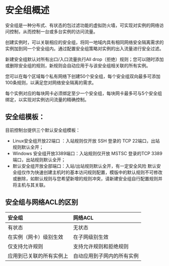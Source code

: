 # 安全组概述
安全组是一种分布式、有状态的包过滤功能的虚拟防火墙，可实现对实例的网络访问控制，从而控制一台或多台实例的访问流量。

创建实例时，可以关联相应的安全组，将同一地域内具有相同网络安全隔离需求的实例加到同一个安全组内。通过配置安全组策略对实例的出入流量进行安全过滤。

新建安全组默认对所有出口/入口流量执行All drop（拒绝）规则；您可以随时添加或删除安全组的规则，新规则会自动应用于与该安全组相关联的所有实例。

您可以在每个区域每个私有网络下创建50个安全组，每个安全组双向最多可添加100条规则，以满足您对网络安全隔离的需求。

每个实例对应的每块网卡必须绑定至少一个安全组，每块网卡最多可与5个安全组绑定，以实现对实例访问流量的精确控制。
 
## 安全组模板：
目前控制台提供三个默认安全组模板：
* Linux安全组开放22端口 ：入站规则仅开放 SSH 登录的 TCP 22端口，出站规则默认全开；
* Windows 安全组开放3389端口：入站规则仅开放 MSTSC 登录的TCP 3389端口，出站规则默认全开；
* 默认安全组开放全部端口：入站/出站规则默认全开，有一定安全风险
默认安全组仅作为快速创建主机时的基本访问规则配置，模版中的默认规则不可修改或删除，如默认规则与您希望新增的规则冲突，请新建安全组自行配置规则并将主机与其关联。

## 安全组与网络ACL的区别

|   **安全组**  |  **网络ACL**   |
| :--- | :--- |
|  有状态   |  无状态   |
|  在实例（网卡）级别生效   |  在子网级别生效   |
|  仅支持允许规则  |   支持允许规则和拒绝规则  |
|  应用到已关联的所有实例上  |  自动应用到子网内的所有实例   |